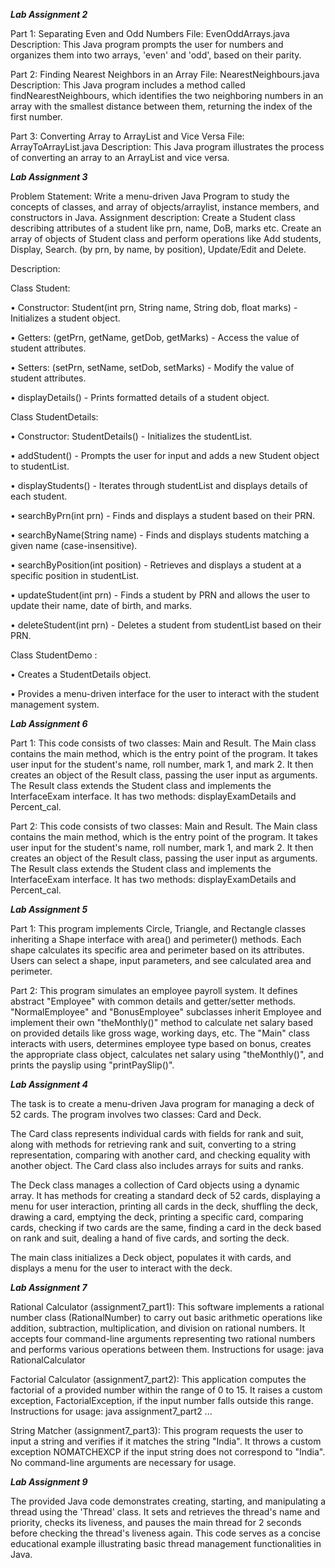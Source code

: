

***Lab Assignment 2***

Part 1: Separating Even and Odd Numbers
File: EvenOddArrays.java
Description: This Java program prompts the user for numbers and organizes them into two arrays, 'even' and 'odd', based on their parity.

Part 2: Finding Nearest Neighbors in an Array
File: NearestNeighbours.java
Description: This Java program includes a method called findNearestNeighbours, which identifies the two neighboring numbers in an array with the smallest distance between them, returning the index of the first number.

Part 3: Converting Array to ArrayList and Vice Versa
File: ArrayToArrayList.java
Description: This Java program illustrates the process of converting an array to an ArrayList and vice versa.

***Lab Assignment 3***

Problem Statement: Write a menu-driven Java Program to study the concepts of classes, and array of objects/arraylist, instance members, and constructors in Java. Assignment description: Create a Student class describing attributes of a student like prn, name, DoB, marks etc. Create an array of objects of Student class and perform operations like Add students, Display, Search. (by prn, by name, by position), Update/Edit and Delete.

Description:

Class Student:

• Constructor: Student(int prn, String name, String dob, float marks) - Initializes a student object.

• Getters: (getPrn, getName, getDob, getMarks) - Access the value of student attributes.

• Setters: (setPrn, setName, setDob, setMarks) - Modify the value of student attributes.

• displayDetails() - Prints formatted details of a student object.

Class StudentDetails:

• Constructor: StudentDetails() - Initializes the studentList.

• addStudent() - Prompts the user for input and adds a new Student object to studentList.

• displayStudents() - Iterates through studentList and displays details of each student.

• searchByPrn(int prn) - Finds and displays a student based on their PRN.

• searchByName(String name) - Finds and displays students matching a given name (case-insensitive).

• searchByPosition(int position) - Retrieves and displays a student at a specific position in studentList.

• updateStudent(int prn) - Finds a student by PRN and allows the user to update their name, date of birth, and marks.

• deleteStudent(int prn) - Deletes a student from studentList based on their PRN.

Class StudentDemo :

• Creates a StudentDetails object.

• Provides a menu-driven interface for the user to interact with the student management system.

***Lab Assignment 6***

Part 1: This code consists of two classes: Main and Result. The Main class contains the main method, which is the entry point of the program. It takes user input for the student's name, roll number, mark 1, and mark 2. It then creates an object of the Result class, passing the user input as arguments. The Result class extends the Student class and implements the InterfaceExam interface. It has two methods: displayExamDetails and Percent_cal.

Part 2: This code consists of two classes: Main and Result. The Main class contains the main method, which is the entry point of the program. It takes user input for the student's name, roll number, mark 1, and mark 2. It then creates an object of the Result class, passing the user input as arguments. The Result class extends the Student class and implements the InterfaceExam interface. It has two methods: displayExamDetails and Percent_cal.

***Lab Assignment 5***

Part 1: This program implements Circle, Triangle, and Rectangle classes inheriting a Shape interface with area() and perimeter() methods. Each shape calculates its specific area and perimeter based on its attributes. Users can select a shape, input parameters, and see calculated area and perimeter.

Part 2: This program simulates an employee payroll system. It defines abstract "Employee" with common details and getter/setter methods. "NormalEmployee" and "BonusEmployee" subclasses inherit Employee and implement their own "theMonthly()" method to calculate net salary based on provided details like gross wage, working days, etc. The "Main" class interacts with users, determines employee type based on bonus, creates the appropriate class object, calculates net salary using "theMonthly()", and prints the payslip using "printPaySlip()".

***Lab Assignment 4***

The task is to create a menu-driven Java program for managing a deck of 52 cards. The program involves two classes: Card and Deck.

The Card class represents individual cards with fields for rank and suit, along with methods for retrieving rank and suit, converting to a string representation, comparing with another card, and checking equality with another object. The Card class also includes arrays for suits and ranks.

The Deck class manages a collection of Card objects using a dynamic array. It has methods for creating a standard deck of 52 cards, displaying a menu for user interaction, printing all cards in the deck, shuffling the deck, drawing a card, emptying the deck, printing a specific card, comparing cards, checking if two cards are the same, finding a card in the deck based on rank and suit, dealing a hand of five cards, and sorting the deck.

The main class initializes a Deck object, populates it with cards, and displays a menu for the user to interact with the deck.


***Lab Assignment 7***

Rational Calculator (assignment7_part1): This software implements a rational number class (RationalNumber) to carry out basic arithmetic operations like addition, subtraction, multiplication, and division on rational numbers. It accepts four command-line arguments representing two rational numbers and performs various operations between them. Instructions for usage: java RationalCalculator

Factorial Calculator (assignment7_part2): This application computes the factorial of a provided number within the range of 0 to 15. It raises a custom exception, FactorialException, if the input number falls outside this range. Instructions for usage: java assignment7_part2 ...

String Matcher (assignment7_part3): This program requests the user to input a string and verifies if it matches the string "India". It throws a custom exception NOMATCHEXCP if the input string does not correspond to "India". No command-line arguments are necessary for usage.


***Lab Assignment 9***

The provided Java code demonstrates creating, starting, and manipulating a thread using the 'Thread' class. It sets and retrieves the thread's name and priority, checks its liveness, and pauses the main thread for 2 seconds before checking the thread's liveness again. This code serves as a concise educational example illustrating basic thread management functionalities in Java.
